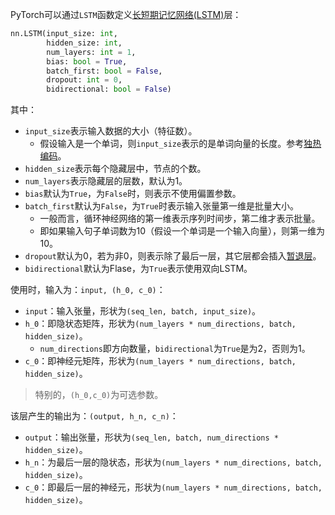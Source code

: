 PyTorch可以通过`LSTM`函数定义[长短期记忆网络(LSTM)](长短期记忆网络(LSTM).md)层：
```python
nn.LSTM(input_size: int, 
		hidden_size: int, 
		num_layers: int = 1,
		bias: bool = True,
		batch_first: bool = False,
		dropout: int = 0,
		bidirectional: bool = False)
```
其中：
- `input_size`表示输入数据的大小（特征数）。
	- 假设输入是一个单词，则`input_size`表示的是单词向量的长度。参考[独热编码](机器学习/PyTorch/基础/独热编码.md)。
- `hidden_size`表示每个隐藏层中，节点的个数。
- `num_layers`表示隐藏层的层数，默认为1。
- `bias`默认为`True`，为`False`时，则表示不使用偏置参数。
- `batch_first`默认为`False`，为`True`时表示输入张量第一维是批量大小。
	- 一般而言，循环神经网络的第一维表示序列时间步，第二维才表示批量。
	- 即如果输入句子单词数为10（假设一个单词是一个输入向量），则第一维为10。
- `dropout`默认为0，若为非0，则表示除了最后一层，其它层都会插入[暂退层](定义暂退层.md)。
- `bidirectional`默认为Flase，为`True`表示使用双向LSTM。

使用时，输入为：`input, (h_0, c_0)`：
- `input`：输入张量，形状为`(seq_len, batch, input_size)`。
- `h_0`：即隐状态矩阵，形状为`(num_layers * num_directions, batch, hidden_size)`。
	- `num_directions`即方向数量，`bidirectional`为`True`是为2，否则为1。
- `c_0`：即神经元矩阵，形状为`(num_layers * num_directions, batch, hidden_size)`。

> 特别的，`(h_0,c_0)`为可选参数。

该层产生的输出为：`(output, h_n, c_n)`：
- `output`：输出张量，形状为`(seq_len, batch, num_directions * hidden_size)`。
- `h_n`：为最后一层的隐状态，形状为`(num_layers * num_directions, batch, hidden_size)`。
- `c_0`：即最后一层的神经元，形状为`(num_layers * num_directions, batch, hidden_size)`。

